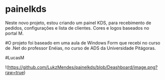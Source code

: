 # painelkds
Neste novo projeto, estou criando um painel KDS, para recebimento de pedidos, configurações e lista de clientes.    Cores e logos baseados no portal M.


#O projeto foi baseado em uma aula de Windows Form que recebi no curso de .Net do professor Enéias, no curso de ADS da Universidade Pitágoras.



#LucasM


!(https://github.com/LukzMendes/painelkds/blob/Deashboard/image.png?raw=true)
